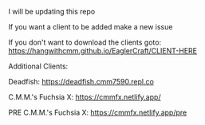 I will be updating this repo

If you want a client to be added make a new issue 

If you don't want to download the clients goto: https://hangwithcmm.github.io/EaglerCraft/CLIENT-HERE


Additional Clients:

Deadfish: https://deadfish.cmm7590.repl.co

C.M.M.'s Fuchsia X: https://cmmfx.netlify.app/

PRE C.M.M.'s Fuchsia X: https://cmmfx.netlify.app/pre
